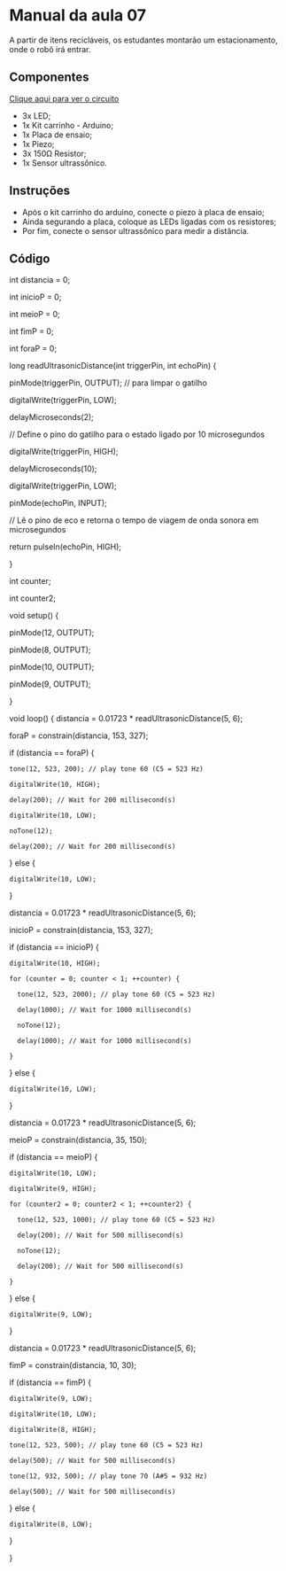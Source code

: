 # Manual da aula 07
A partir de itens recicláveis, os estudantes montarão um estacionamento, onde o robô irá entrar.

## Componentes
[Clique aqui para ver o circuito](https://www.tinkercad.com/things/kM4WFllKEmi)
- 3x LED;
- 1x Kit carrinho - Arduino;
- 1x Placa de ensaio;
- 1x Piezo;
- 3x 150Ω Resistor;
- 1x Sensor ultrassônico.

## Instruções
- Após o kit carrinho do arduino, conecte o piezo à placa de ensaio;
- Ainda segurando a placa, coloque as LEDs ligadas com os resistores;
- Por fim, conecte o sensor ultrassônico para medir a distância.

## Código
int distancia = 0;

int inicioP = 0;

int meioP = 0;

int fimP = 0;

int foraP = 0;

long readUltrasonicDistance(int triggerPin, int echoPin)
{

  pinMode(triggerPin, OUTPUT);  // para limpar o gatilho
  
  digitalWrite(triggerPin, LOW);
  
  delayMicroseconds(2);
  
  // Define o pino do gatilho para o estado ligado por 10 microsegundos
  
  digitalWrite(triggerPin, HIGH);
  
  delayMicroseconds(10);
  
  digitalWrite(triggerPin, LOW);
  
  pinMode(echoPin, INPUT);
  
  // Lê o pino de eco e retorna o tempo de viagem de onda sonora em microsegundos
  
  return pulseIn(echoPin, HIGH);
  
}

int counter;

int counter2;

void setup()
{

  pinMode(12, OUTPUT);
  
  pinMode(8, OUTPUT);
  
  pinMode(10, OUTPUT);
  
  pinMode(9, OUTPUT);
  
}

void loop()
{
  distancia = 0.01723 * readUltrasonicDistance(5, 6);
  
  foraP = constrain(distancia, 153, 327);
  
  if (distancia == foraP) {
  
    tone(12, 523, 200); // play tone 60 (C5 = 523 Hz)
    
    digitalWrite(10, HIGH);
    
    delay(200); // Wait for 200 millisecond(s)
    
    digitalWrite(10, LOW);
    
    noTone(12);
    
    delay(200); // Wait for 200 millisecond(s)
    
  } 
  else {
  
    digitalWrite(10, LOW);
    
  }
  
  distancia = 0.01723 * readUltrasonicDistance(5, 6);
  
  inicioP = constrain(distancia, 153, 327);
  
  if (distancia == inicioP) {
  
    digitalWrite(10, HIGH);
    
    for (counter = 0; counter < 1; ++counter) {
    
      tone(12, 523, 2000); // play tone 60 (C5 = 523 Hz)
      
      delay(1000); // Wait for 1000 millisecond(s)
      
      noTone(12);
      
      delay(1000); // Wait for 1000 millisecond(s)
      
    }
    
  }
  else {
  
    digitalWrite(10, LOW);
    
  }
  
  distancia = 0.01723 * readUltrasonicDistance(5, 6);
  
  meioP = constrain(distancia, 35, 150);
  
  if (distancia == meioP) {
  
    digitalWrite(10, LOW);
    
    digitalWrite(9, HIGH);
    
    for (counter2 = 0; counter2 < 1; ++counter2) {
    
      tone(12, 523, 1000); // play tone 60 (C5 = 523 Hz)
      
      delay(200); // Wait for 500 millisecond(s)
      
      noTone(12);
      
      delay(200); // Wait for 500 millisecond(s)
      
    }
    
  } 
  else {
  
    digitalWrite(9, LOW);
    
  }
  
  distancia = 0.01723 * readUltrasonicDistance(5, 6);
  
  fimP = constrain(distancia, 10, 30);
  
  if (distancia == fimP) {
  
    digitalWrite(9, LOW);
    
    digitalWrite(10, LOW);
    
    digitalWrite(8, HIGH);
    
    tone(12, 523, 500); // play tone 60 (C5 = 523 Hz)
    
    delay(500); // Wait for 500 millisecond(s)
    
    tone(12, 932, 500); // play tone 70 (A#5 = 932 Hz)
    
    delay(500); // Wait for 500 millisecond(s)
    
  } 
  else {
  
    digitalWrite(8, LOW);
    
  }
  
}

